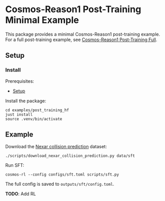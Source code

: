 # Cosmos-Reason1 Post-Training Minimal Example

This package provides a minimal Cosmos-Reason1 post-training example. For a full post-training example, see [Cosmos-Reason1 Post-Training Full](../post_training/README.md).

## Setup

### Install

Prerequisites:

- [Setup](../post_training/README.md#setup)

Install the package:

```shell
cd examples/post_training_hf
just install
source .venv/bin/activate
```

## Example

Download the [Nexar collision prediction](https://huggingface.co/datasets/nexar-ai/nexar_collision_prediction) dataset:

```shell
./scripts/download_nexar_collision_prediction.py data/sft
```

Run SFT:

```shell
cosmos-rl --config configs/sft.toml scripts/sft.py
```

The full config is saved to `outputs/sft/config.toml`.

**TODO**: Add RL
